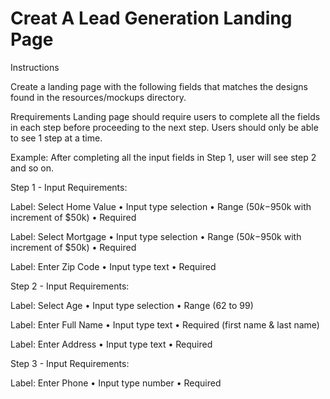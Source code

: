 # Creat A Lead Generation Landing Page
Instructions

Create a landing page with the following fields that matches the designs found in the resources/mockups directory.

Rrequirements
Landing page should require users to complete all the fields in each step before proceeding to the next step. Users should only be able to see 1 step at a time.

Example:
After completing all the input fields in Step 1, user will see step 2 and so on. 


Step 1 - Input Requirements:

Label: Select Home Value
•	Input type selection
•	Range ($50k-$950k with increment of $50k)
•	Required

Label: Select Mortgage
•	Input type selection
•	Range ($50k-$950k with increment of $50k)
•	Required

Label: Enter Zip Code
•	Input type text
•	Required


Step 2 - Input Requirements:

Label: Select Age
•	Input type selection
•	Range (62 to 99)

Label: Enter Full Name
•	Input type text
•	Required (first name & last name)

Label: Enter Address 
•	Input type text
•	Required


Step 3 - Input Requirements:

Label: Enter Phone
•	Input type number
•	Required
